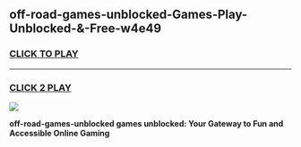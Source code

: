
## off-road-games-unblocked-Games-Play-Unblocked-&-Free-w4e49
<h3>
<a href="https://premium76.site?title=off-road-games-unblocked&ref=24A">CLICK TO PLAY</a></h3>
<hr>

<h3>
<a href="https://premium76.site?title=off-road-games-unblocked&ref=24A">CLICK 2 PLAY</a>
  
</h3>

<a href="https://premium76.site?title=off-road-games-unblocked&ref=24A"><img src="https://clearcache.store/games.png"></a>


**off-road-games-unblocked games unblocked: Your Gateway to Fun and Accessible Online Gaming**

